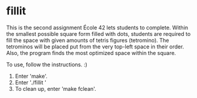 # fillit
This is the second assignment École 42 lets students to complete. Within the smallest possible square form filled with dots, students are required to fill the space with given amounts of tetris figures (tetromino). The tetrominos will be placed put from the very top-left space in their order. Also, the program finds the most optimized space within the square.

To use, follow the instructions. :)

1. Enter 'make'.
2. Enter './fillit <testing file name>'
3. To clean up, enter 'make fclean'.
